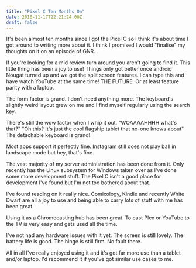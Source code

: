 ```yaml
---
title: "Pixel C Ten Months On"
date: 2016-11-17T22:21:24.00Z
draft: false
---
```


It's been almost ten months since I got the Pixel C so I think it's about time I got around to writing more about it. I think I promised I would "finalise" my thoughts on it on an episode of GNR.
 
If you're looking for a mid review turn around you aren't going to find it. This little thing has been a joy to use! Things only got better once android Nougat turned up and we got the split screen features. I can type this and have watch YouTube at the same time! THE FUTURE. Or at least feature parity with a laptop.
 
The form factor is grand. I don't need anything more. The keyboard's slightly weird layout grew on me and I find myself regularly using the search key.
 
There's still the wow factor when I whip it out. "WOAAAAHHHH what's that?" "Oh this? It's just the cool flagship tablet that no-one knows about" The detachable keyboard is grand!
 
Most apps support it perfectly fine. Instagram still does not play ball in landscape mode but hey, that's fine.
 
The vast majority of my server administration has been done from it. Only recently has the Linux subsystem for Windows taken over as I've done some more development stuff. The Pixel C isn't a good place for development I've found but I'm not too bothered about that.
 
I've found reading on it really nice. Comixology, Kindle and recently White Dwarf are all a joy to use and being able to carry lots of stuff with me has been great.
 
Using it as a Chromecasting hub has been great. To cast Plex or YouTube to the TV is very easy and gets used all the time.
 
I've not had any hardware issues with it yet. The screen is still lovely. The battery life is good. The hinge is still firm. No fault there.
 
All in all I've really enjoyed using it and it's got far more use than a tablet and/or laptop. I'd recommend it if you've got similar use cases to me.

